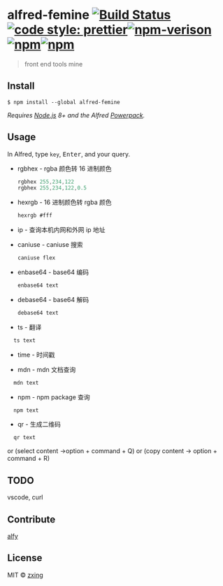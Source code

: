 # alfred-femine [![Build Status](https://travis-ci.org/FeMiner/alfred-femine.svg?branch=master)](https://travis-ci.org/FeMiner/alfred-femine)[![code style: prettier](https://img.shields.io/badge/code_style-prettier-ff69b4.svg?style=flat-square)](https://github.com/prettier/prettier)[![npm-verison](https://img.shields.io/npm/v/alfred-femine.svg?style=flat-square)](https://www.npmjs.com/package/alfred-femine)[![npm](https://img.shields.io/npm/dt/alfred-femine.svg?style=flat-square)](https://www.npmjs.com/package/alfred-femine)[![npm](https://img.shields.io/npm/l/alfred-femine.svg?style=flat-square)](https://github.com/FeMiner/alfred-femine/blob/master/license)

> front end tools mine

## Install

```
$ npm install --global alfred-femine
```

_Requires [Node.js](https://nodejs.org) 8+ and the Alfred [Powerpack](https://www.alfredapp.com/powerpack/)._

## Usage

In Alfred, type `key`, <kbd>Enter</kbd>, and your query.

- rgbhex - rgba 颜色转 16 进制颜色

  ```js
  rgbhex 255,234,122
  rgbhex 255,234,122,0.5
  ```

- hexrgb - 16 进制颜色转 rgba 颜色

  ```js
  hexrgb #fff
  ```

- ip - 查询本机内网和外网 ip 地址

- caniuse - caniuse 搜索

  ```js
  caniuse flex
  ```

- enbase64 - base64 编码

  ```js
  enbase64 text

  ```

- debase64 - base64 解码

  ```js
  debase64 text
  ```

- ts - 翻译

```js
  ts text
```

- time - 时间戳

- mdn - mdn 文档查询

```js
  mdn text
```

- npm - npm package 查询

```js
  npm text
```

- qr - 生成二维码

```js
  qr text
```

or (select content ->option + command + Q) or (copy content -> option + command + R)

## TODO

vscode, curl

## Contribute

[alfy](https://github.com/sindresorhus/alfy)

## License

MIT © [zxing](https://www.zxing.top)
